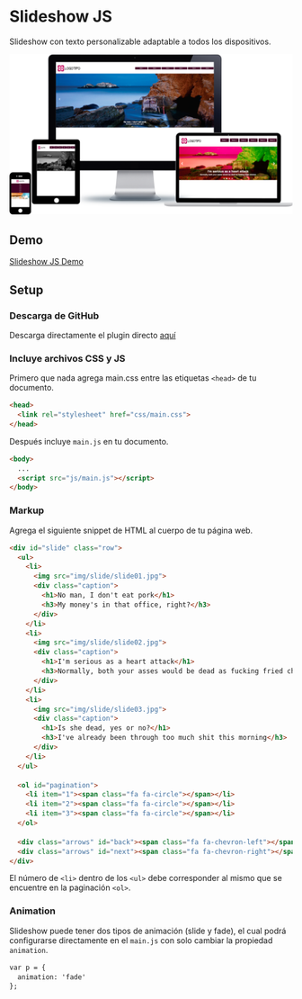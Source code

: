 # Slideshow JS
Slideshow con texto personalizable adaptable a todos los dispositivos.

![Slideshow Responsive](https://github.com/micazoyolli/slideshow/blob/master/assets/screenshot.png)

## Demo
[Slideshow JS Demo](https://micazoyolli.github.io/slideshow/)

## Setup

### Descarga de GitHub

Descarga directamente el plugin directo [aquí](https://github.com/micazoyolli/slideshow/archive/master.zip)

### Incluye archivos CSS y JS

Primero que nada agrega main.css entre las etiquetas `<head>` de tu documento.

```html
<head>
  <link rel="stylesheet" href="css/main.css">
</head>
```

Después incluye `main.js` en tu documento.

```html
<body>
  ...
  <script src="js/main.js"></script>
</body>
```

### Markup

Agrega el siguiente snippet de HTML al cuerpo de tu página web.

```html
<div id="slide" class="row">
  <ul>
    <li>
      <img src="img/slide/slide01.jpg">
      <div class="caption">
        <h1>No man, I don't eat pork</h1>
        <h3>My money's in that office, right?</h3>
      </div>
    </li>
    <li>
      <img src="img/slide/slide02.jpg">
      <div class="caption">
        <h1>I'm serious as a heart attack</h1>
        <h3>Normally, both your asses would be dead as fucking fried chicken</h3>
      </div>
    </li>
    <li>
      <img src="img/slide/slide03.jpg">
      <div class="caption">
        <h1>Is she dead, yes or no?</h1>
        <h3>I've already been through too much shit this morning</h3>
      </div>
    </li>
  </ul>

  <ol id="pagination">
    <li item="1"><span class="fa fa-circle"></span></li>
    <li item="2"><span class="fa fa-circle"></span></li>
    <li item="3"><span class="fa fa-circle"></span></li>
  </ol>

  <div class="arrows" id="back"><span class="fa fa-chevron-left"></span></div>
  <div class="arrows" id="next"><span class="fa fa-chevron-right"></span></div>
</div>
```

El número de `<li>` dentro de los `<ul>` debe corresponder al mismo que se encuentre en la paginación `<ol>`.

### Animation

Slideshow puede tener dos tipos de animación (slide y fade), el cual podrá configurarse directamente en el `main.js` con solo cambiar la propiedad `animation`.

```html
var p = {
  animation: 'fade'
};
```
